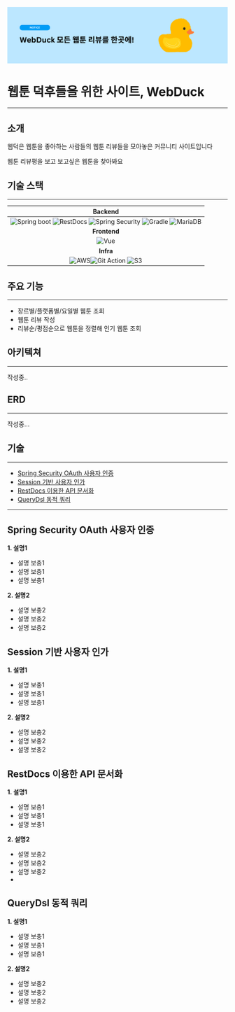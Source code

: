 ![notice1.png](img/notice1.png)

# 웹툰 덕후들을 위한 사이트, WebDuck

---
## 소개

웹덕은 웹툰을 좋아하는 사람들의 웹툰 리뷰들을 모아놓은 커뮤니티 사이트입니다

웹툰 리뷰평을 보고 보고싶은 웹툰을 찾아봐요


## 기술 스택

---
|                                                                                                                                                                                                                                                                          **Backend**                                                                                                                                                                                                                                                                           |         
|:--------------------------------------------------------------------------------------------------------------------------------------------------------------------------------------------------------------------------------------------------------------------------------------------------------------------------------------------------------------------------------------------------------------------------------------------------------------------------------------------------------------------------------------------------------------:| 
|![Spring boot](https://img.shields.io/badge/SpringBoot-6DB33F?style=flat-square&logo=SpringBoot&logoColor=white) ![RestDocs](https://img.shields.io/badge/RestDocs-ff?style=flat-square&logo=SpringBoot&logoColor=white) ![Spring Security](https://img.shields.io/badge/SpringSecurity-6DB33F?style=flat-square&logo=SpringSecurity&logoColor=white) ![Gradle](https://img.shields.io/badge/Gradle-white?style=flat-square&logo=gradle&color=02303A) ![MariaDB](https://img.shields.io/badge/MariaDB-003545?style=flat-the-badge&logo=mariadb&logoColor=white) 
|                                                                                                                                                                                                                                                                          **Frontend**   
|![Vue](https://img.shields.io/badge/Vue.js-35495E?style=flat-the-badge&logo=vuedotjs&logoColor=4FC08D)
|                                                                                                                                                                                                                                                                           **Infra**                                                                                                                                                                                                                                                                            |
|                                                                                                                        ![AWS](https://img.shields.io/badge/AWS-232F3E?style=flat-square&logo=AmazonAWS&logoColor=white)![Git Action](https://img.shields.io/badge/GitAction-2088FF?style=flat-square&logo=GithubActions&logoColor=white) ![S3](https://img.shields.io/badge/S3-569A31?style=flat-square&logo=AmazonS3&logoColor=white)                                                                                                                         

## 주요 기능

---
- 장르별/플랫폼별/요일별 웹툰 조회
- 웹툰 리뷰 작성
- 리뷰순/평점순으로 웹툰을 정렬해 인기 웹툰 조회

## 아키텍쳐

---
작성중..

## ERD

---
작성중...


## 기술

---
- [Spring Security OAuth 사용자 인증](#spring-security-oauth-사용자-인증)
- [Session 기반 사용자 인가](#session-기반-사용자-인가)
- [RestDocs 이용한 API 문서화](#restdocs-이용한-api-문서화)
- [QueryDsl 동적 쿼리](#querydsl-동적-쿼리)

---

## Spring Security OAuth 사용자 인증

**1. 설명1**
- 설명 보충1
- 설명 보충1
- 설명 보충1

**2. 설명2**
- 설명 보충2
- 설명 보충2
- 설명 보충2

## Session 기반 사용자 인가
**1. 설명1**
- 설명 보충1
- 설명 보충1
- 설명 보충1

**2. 설명2**
- 설명 보충2
- 설명 보충2
- 설명 보충2

## RestDocs 이용한 API 문서화
**1. 설명1**
- 설명 보충1
- 설명 보충1
- 설명 보충1

**2. 설명2**
- 설명 보충2
- 설명 보충2
- 설명 보충2
- 
## QueryDsl 동적 쿼리
**1. 설명1**
- 설명 보충1
- 설명 보충1
- 설명 보충1

**2. 설명2**
- 설명 보충2
- 설명 보충2
- 설명 보충2
